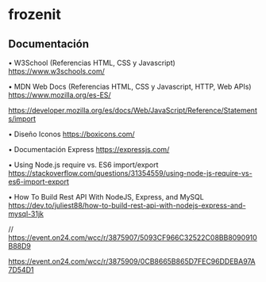 # frozenit

## Documentación


• W3School (Referencias HTML, CSS y Javascript)
https://www.w3schools.com/

• MDN Web Docs (Referencias HTML, CSS y Javascript, HTTP, Web APIs)
https://www.mozilla.org/es-ES/

https://developer.mozilla.org/es/docs/Web/JavaScript/Reference/Statements/import

• Diseño Iconos
https://boxicons.com/

• Documentación Express
https://expressjs.com/

• Using Node.js require vs. ES6 import/export
https://stackoverflow.com/questions/31354559/using-node-js-require-vs-es6-import-export

• How To Build Rest API With NodeJS, Express, and MySQL
https://dev.to/juliest88/how-to-build-rest-api-with-nodejs-express-and-mysql-31jk

//
https://event.on24.com/wcc/r/3875907/5093CF966C32522C08BB8090910B88D9

https://event.on24.com/wcc/r/3875909/0CB8665B865D7FEC96DDEBA97A7D54D1
